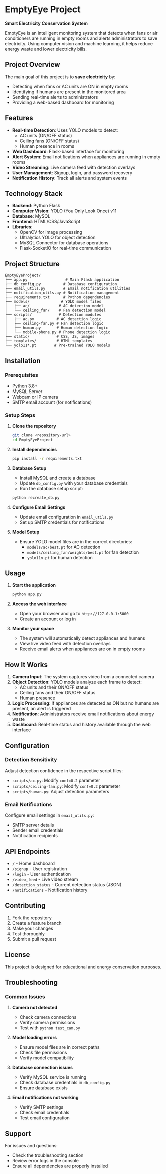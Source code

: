 # EmptyEye Project

**Smart Electricity Conservation System**

EmptyEye is an intelligent monitoring system that detects when fans or air conditioners are running in empty rooms and alerts administrators to save electricity. Using computer vision and machine learning, it helps reduce energy waste and lower electricity bills.

## Project Overview

The main goal of this project is to **save electricity** by:
- Detecting when fans or AC units are ON in empty rooms
- Identifying if humans are present in the monitored area
- Sending real-time alerts to administrators
- Providing a web-based dashboard for monitoring

## Features

- **Real-time Detection**: Uses YOLO models to detect:
  - AC units (ON/OFF status)
  - Ceiling fans (ON/OFF status)
  - Human presence in rooms
- **Web Dashboard**: Flask-based interface for monitoring
- **Alert System**: Email notifications when appliances are running in empty rooms
- **Video Streaming**: Live camera feed with detection overlays
- **User Management**: Signup, login, and password recovery
- **Notification History**: Track all alerts and system events

## Technology Stack

- **Backend**: Python Flask
- **Computer Vision**: YOLO (You Only Look Once) v11
- **Database**: MySQL
- **Frontend**: HTML/CSS/JavaScript
- **Libraries**:
  - OpenCV for image processing
  - Ultralytics YOLO for object detection
  - MySQL Connector for database operations
  - Flask-SocketIO for real-time communication

## Project Structure

```
EmptyEyeProject/
├── app.py                 # Main Flask application
├── db_config.py          # Database configuration
├── email_utils.py        # Email notification utilities
├── notification_utils.py # Notification management
├── requirements.txt      # Python dependencies
├── models/              # YOLO model files
│   ├── ac/             # AC detection model
│   └── ceiling_fan/    # Fan detection model
├── scripts/            # Detection modules
│   ├── ac.py          # AC detection logic
│   ├── ceiling-fan.py # Fan detection logic
│   ├── human.py       # Human detection logic
│   └── mobile-phone.py # Phone detection logic
├── static/            # CSS, JS, images
├── templates/         # HTML templates
└── yolo11*.pt        # Pre-trained YOLO models
```

## Installation

### Prerequisites
- Python 3.8+
- MySQL Server
- Webcam or IP camera
- SMTP email account (for notifications)

### Setup Steps

1. **Clone the repository**
   ```bash
   git clone <repository-url>
   cd EmptyEyeProject
   ```

2. **Install dependencies**
   ```bash
   pip install -r requirements.txt
   ```

3. **Database Setup**
   - Install MySQL and create a database
   - Update `db_config.py` with your database credentials
   - Run the database setup script:
   ```bash
   python recreate_db.py
   ```

4. **Configure Email Settings**
   - Update email configuration in `email_utils.py`
   - Set up SMTP credentials for notifications

5. **Model Setup**
   - Ensure YOLO model files are in the correct directories:
     - `models/ac/best.pt` for AC detection
     - `models/ceiling_fan/weights/best.pt` for fan detection
     - `yolo11n.pt` for human detection

## Usage

1. **Start the application**
   ```bash
   python app.py
   ```

2. **Access the web interface**
   - Open your browser and go to `http://127.0.0.1:5000`
   - Create an account or log in

3. **Monitor your space**
   - The system will automatically detect appliances and humans
   - View live video feed with detection overlays
   - Receive email alerts when appliances are on in empty rooms

## How It Works

1. **Camera Input**: The system captures video from a connected camera
2. **Object Detection**: YOLO models analyze each frame to detect:
   - AC units and their ON/OFF status
   - Ceiling fans and their ON/OFF status
   - Human presence
3. **Logic Processing**: If appliances are detected as ON but no humans are present, an alert is triggered
4. **Notification**: Administrators receive email notifications about energy waste
5. **Dashboard**: Real-time status and history available through the web interface

## Configuration

### Detection Sensitivity
Adjust detection confidence in the respective script files:
- `scripts/ac.py`: Modify `conf=0.2` parameter
- `scripts/ceiling-fan.py`: Modify `conf=0.2` parameter
- `scripts/human.py`: Adjust detection parameters

### Email Notifications
Configure email settings in `email_utils.py`:
- SMTP server details
- Sender email credentials
- Notification recipients

## API Endpoints

- `/` - Home dashboard
- `/signup` - User registration
- `/login` - User authentication
- `/video_feed` - Live video stream
- `/detection_status` - Current detection status (JSON)
- `/notifications` - Notification history

## Contributing

1. Fork the repository
2. Create a feature branch
3. Make your changes
4. Test thoroughly
5. Submit a pull request

## License

This project is designed for educational and energy conservation purposes.

## Troubleshooting

### Common Issues

1. **Camera not detected**
   - Check camera connections
   - Verify camera permissions
   - Test with `python test_cam.py`

2. **Model loading errors**
   - Ensure model files are in correct paths
   - Check file permissions
   - Verify model compatibility

3. **Database connection issues**
   - Verify MySQL service is running
   - Check database credentials in `db_config.py`
   - Ensure database exists

4. **Email notifications not working**
   - Verify SMTP settings
   - Check email credentials
   - Test email configuration

## Support

For issues and questions:
- Check the troubleshooting section
- Review error logs in the console
- Ensure all dependencies are properly installed
